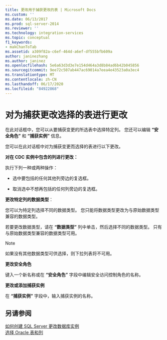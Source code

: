 ```yaml
---
title: 更改用于捕获更改的表 | Microsoft Docs
ms.custom: ''
ms.date: 06/13/2017
ms.prod: sql-server-2014
ms.reviewer: ''
ms.technology: integration-services
ms.topic: conceptual
f1_keywords:
- makChanToTab
ms.assetid: a309f82a-c6ef-464d-a6ef-df555bfb609a
author: janinezhang
ms.author: janinez
ms.openlocfilehash: 5e6a63d3d3e7e154d464a3d8b84ad6b42b045856
ms.sourcegitcommit: 9ee72c507ab447ac69014a7eea4e43523a0a3ec4
ms.translationtype: MT
ms.contentlocale: zh-CN
ms.lasthandoff: 06/17/2020
ms.locfileid: "84922868"
---
```

# <a name="make-changes-to-the-tables-selected-for-capturing-changes"></a>对为捕获更改选择的表进行更改
  在此对话框中，您可以从要捕获变更的所选表中选择特定列。 您还可以编辑 **“安全角色”** 和 **“捕获实例”** 信息。  
  
 您可以在此对话框中对为捕获变更而选择的表进行以下更改。  
  
 **对在 CDC 实例中包含的列进行更改：**  
  
 执行下列一种或两种操作：  
  
-   选中要包括的任何其他列旁边的复选框。  
  
-   取消选中不想再包括的任何列旁边的复选框。  
  
 **更改特定列的数据类型**：  
  
 您可以为特定列选择不同的数据类型。 您只能将数据类型更改为与原始数据类型兼容的数据类型。  
  
 若要更改数据类型，请在 **“数据类型”** 列中单击，然后选择不同的数据类型。 只有与原始数据类型兼容的数据类型可用。  
  
> [!NOTE]  
>  如果没有其他数据类型可供选择，则下拉列表将不可用。  
  
 **更改安全角色**  
  
 键入一个新名称或在 **“安全角色”** 字段中编辑安全访问控制角色的名称。  
  
 **更改或添加捕获实例**  
  
 在 **“捕获实例”** 字段中，输入捕获实例的名称。  
  
## <a name="see-also"></a>另请参阅  
 [如何创建 SQL Server 更改数据库实例](how-to-create-the-sql-server-change-database-instance.md)   
 [选择 Oracle 表和列](select-oracle-tables-and-columns.md)  
  
  
